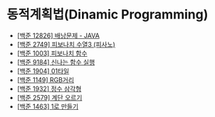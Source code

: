 # 동적계획법(Dinamic Programming)

- [[백준 12826] 배낭문제 - JAVA](./12826_knapsack)
- [[백준 2749] 피보나치 수열3 (피사노)](./2749_fibo3)
- [[백준 1003] 피보나치 함수](./1003_fibo_function)
- [[백준 9184] 신나는 함수 실행](./9184_fun_function_excution)
- [[백준 1904] 01타일](./1904_01tile)
- [[백준 1149] RGB거리](./1149_RGB_street)
- [[백준 1932] 정수 삼각형](./1932_integer_triangle)
- [[백준 2579] 계단 오르기](./2579_going_upstairs)
- [[백준 1463] 1로 만들기](./1463_make_it_one)
